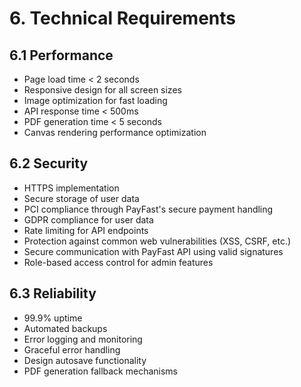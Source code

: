 
# 6. Technical Requirements

## 6.1 Performance

- Page load time < 2 seconds
- Responsive design for all screen sizes
- Image optimization for fast loading
- API response time < 500ms
- PDF generation time < 5 seconds
- Canvas rendering performance optimization

## 6.2 Security

- HTTPS implementation
- Secure storage of user data
- PCI compliance through PayFast's secure payment handling
- GDPR compliance for user data
- Rate limiting for API endpoints
- Protection against common web vulnerabilities (XSS, CSRF, etc.)
- Secure communication with PayFast API using valid signatures
- Role-based access control for admin features

## 6.3 Reliability

- 99.9% uptime
- Automated backups
- Error logging and monitoring
- Graceful error handling
- Design autosave functionality
- PDF generation fallback mechanisms

